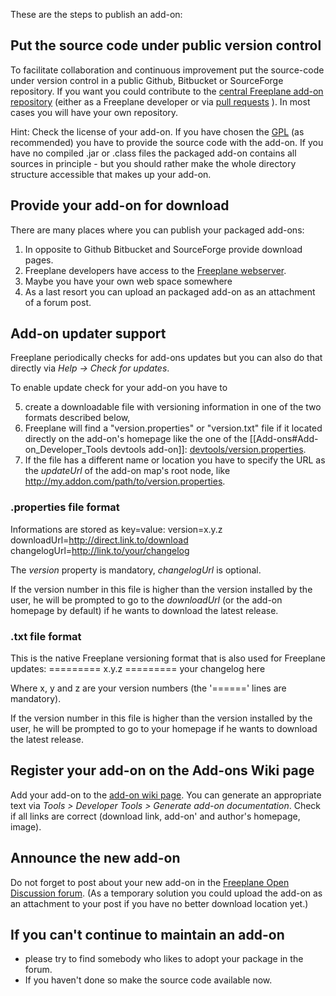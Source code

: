 These are the steps to publish an add-on:

## Put the source code under public version control

To facilitate collaboration and continuous improvement put the source-code under version control in a public Github, Bitbucket or SourceForge repository. If you want you could contribute to the [central Freeplane add-on repository](http://github.com/freeplane/addons) (either as a Freeplane developer or via [pull requests](http://github.com/freeplane/addons/pulls) ). In most cases you will have your own repository.

Hint: Check the license of your add-on. If you have chosen the [GPL](http://en.wikipedia.org/wiki/GNU_General_Public_License) (as recommended) you have to provide the source code with the add-on. If you have no compiled .jar or .class files the packaged add-on contains all sources in principle - but you should rather make the whole directory structure accessible that makes up your add-on.

## Provide your add-on for download

There are many places where you can publish your packaged add-ons:

1. In opposite to Github Bitbucket and SourceForge provide download pages.
2. Freeplane developers have access to the [Freeplane webserver](http://www.freeplane.org/addons/).
3. Maybe you have your own web space somewhere
4. As a last resort you can upload an packaged add-on as an attachment of a forum post.

## Add-on updater support

Freeplane periodically checks for add-ons updates but you can also do that directly via *Help -> Check for updates*.

To enable update check for your add-on you have to

5. create a downloadable file with versioning information in one of the two formats described below,
6. Freeplane will find a "version.properties" or "version.txt" file if it located directly on the add-on's homepage like the one of the [[Add-ons#Add-on_Developer_Tools devtools add-on]]: [devtools/version.properties](http://www.freeplane.org/addons/devtools/version.properties).
7. If the file has a different name or location you have to specify the URL as the *updateUrl* of the add-on map's root node, like http://my.addon.com/path/to/version.properties.

### .properties file format

Informations are stored as key=value:
    version=x.y.z
    downloadUrl=http://direct.link.to/download
    changelogUrl=http://link.to/your/changelog

The *version* property is mandatory, *changelogUrl* is optional.

If the version number in this file is higher than the version installed by the user, he will be prompted to go to the *downloadUrl* (or the add-on homepage by default) if he wants to download the latest release.

### .txt file format

This is the native Freeplane versioning format that is also used for Freeplane updates:
    =========
    x.y.z
    =========
    your changelog here

Where x, y and z are your version numbers (the '======' lines are mandatory).

If the version number in this file is higher than the version installed by the user, he will be prompted to go to your homepage if he wants to download the latest release.

## Register your add-on on the Add-ons Wiki page

Add your add-on to the [add-on wiki page](http://www.freeplane.org/wiki/index.php/Add-ons). You can generate an appropriate text via *Tools > Developer Tools > Generate add-on documentation*. Check if all links are correct (download link, add-on' and author's homepage, image).

## Announce the new add-on
Do not forget to post about your new add-on in the [Freeplane Open Discussion forum](http://sourceforge.net/apps/phpbb/freeplane/viewforum.php?f=1). (As a temporary solution you could upload the add-on as an attachment to your post if you have no better download location yet.)

## If you can't continue to maintain an add-on

* please try to find somebody who likes to adopt your package in the forum.
* If you haven't done so make the source code available now.

